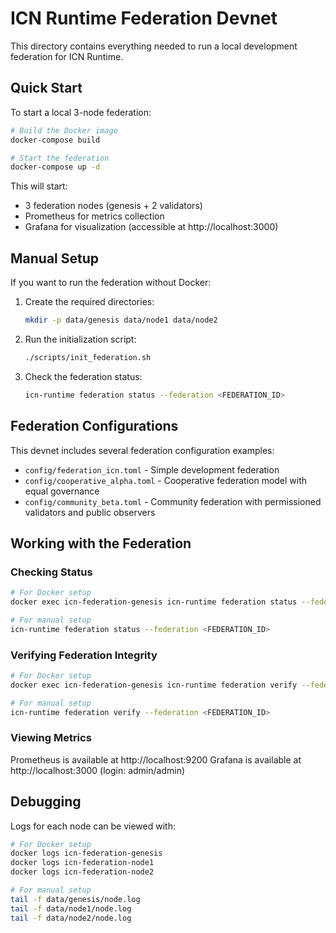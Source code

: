 # ICN Runtime Federation Devnet

This directory contains everything needed to run a local development federation for ICN Runtime.

## Quick Start

To start a local 3-node federation:

```bash
# Build the Docker image
docker-compose build

# Start the federation
docker-compose up -d
```

This will start:
- 3 federation nodes (genesis + 2 validators)
- Prometheus for metrics collection
- Grafana for visualization (accessible at http://localhost:3000)

## Manual Setup

If you want to run the federation without Docker:

1. Create the required directories:
   ```bash
   mkdir -p data/genesis data/node1 data/node2
   ```

2. Run the initialization script:
   ```bash
   ./scripts/init_federation.sh
   ```

3. Check the federation status:
   ```bash
   icn-runtime federation status --federation <FEDERATION_ID>
   ```

## Federation Configurations

This devnet includes several federation configuration examples:

- `config/federation_icn.toml` - Simple development federation
- `config/cooperative_alpha.toml` - Cooperative federation model with equal governance
- `config/community_beta.toml` - Community federation with permissioned validators and public observers

## Working with the Federation

### Checking Status

```bash
# For Docker setup
docker exec icn-federation-genesis icn-runtime federation status --federation <FEDERATION_ID>

# For manual setup
icn-runtime federation status --federation <FEDERATION_ID>
```

### Verifying Federation Integrity

```bash
# For Docker setup
docker exec icn-federation-genesis icn-runtime federation verify --federation <FEDERATION_ID>

# For manual setup
icn-runtime federation verify --federation <FEDERATION_ID>
```

### Viewing Metrics

Prometheus is available at http://localhost:9200
Grafana is available at http://localhost:3000 (login: admin/admin)

## Debugging

Logs for each node can be viewed with:

```bash
# For Docker setup
docker logs icn-federation-genesis
docker logs icn-federation-node1
docker logs icn-federation-node2

# For manual setup
tail -f data/genesis/node.log
tail -f data/node1/node.log
tail -f data/node2/node.log
``` 